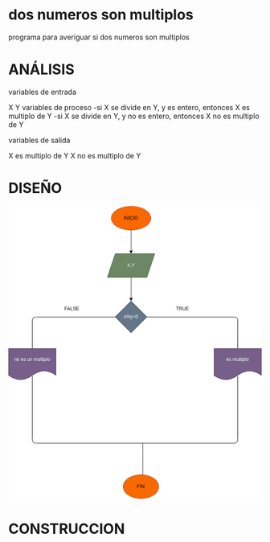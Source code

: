 # dos numeros son multiplos
programa para averiguar si dos numeros son multiplos

# ANÁLISIS
variables de entrada

X
Y
variables de proceso -si X se divide en Y, y es entero, entonces X es multiplo de Y -si X se divide en Y, y no es entero, entonces X no es multiplo de Y

variables de salida

X es multiplo de Y
X no es multiplo de Y
# DISEÑO
![Diagrama de flujo](diagrama.png "diagrama de flujo")

# CONSTRUCCION